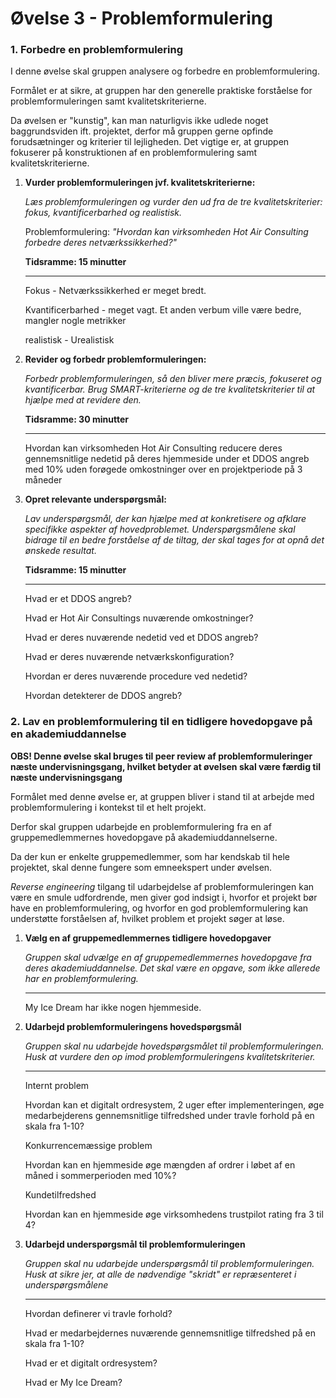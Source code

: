 # Øvelse 3 - Problemformulering

### **1. Forbedre en problemformulering**

I denne øvelse skal gruppen analysere og forbedre en problemformulering.

Formålet er at sikre, at gruppen har den generelle praktiske forståelse for problemformuleringen samt kvalitetskriterierne.

Da øvelsen er "kunstig", kan man naturligvis ikke udlede noget baggrundsviden ift. projektet, derfor må gruppen gerne opfinde forudsætninger og kriterier til lejligheden. Det vigtige er, at gruppen fokuserer på konstruktionen af en problemformulering samt kvalitetskriterierne.

1. **Vurder problemformuleringen jvf. kvalitetskriterierne:**
    
    *Læs problemformuleringen og vurder den ud fra de tre kvalitetskriterier: fokus, kvantificerbarhed og realistisk.*
    
    Problemformulering: *"Hvordan kan virksomheden Hot Air Consulting forbedre deres netværkssikkerhed?"*
    
    **Tidsramme: 15 minutter**
    
    ---
    
    Fokus - Netværkssikkerhed er meget bredt. 
    
    Kvantificerbarhed - meget vagt. Et anden verbum ville være bedre, mangler nogle metrikker
    
    realistisk - Urealistisk 
    
2. **Revider og forbedr problemformuleringen:**
    
    *Forbedr problemformuleringen, så den bliver mere præcis, fokuseret og kvantificerbar. Brug SMART-kriterierne og de tre kvalitetskriterier til at hjælpe med at revidere den.*
    
    **Tidsramme: 30 minutter**
    
    ---
    
    Hvordan kan virksomheden Hot Air Consulting reducere deres gennemsnitlige nedetid på deres hjemmeside under et DDOS angreb med 10% uden forøgede omkostninger over en projektperiode på 3 måneder 
    
3. **Opret relevante underspørgsmål:**
    
    *Lav underspørgsmål, der kan hjælpe med at konkretisere og afklare specifikke aspekter af hovedproblemet. Underspørgsmålene skal bidrage til en bedre forståelse af de tiltag, der skal tages for at opnå det ønskede resultat.*
    
    **Tidsramme: 15 minutter**
    
    ---
    
    Hvad er et DDOS angreb?
    
    Hvad er Hot Air Consultings nuværende omkostninger?
    
    Hvad er deres nuværende nedetid ved et DDOS angreb?
    
    Hvad er deres nuværende netværkskonfiguration?
    
    Hvordan er deres nuværende procedure ved nedetid?
    
    Hvordan detekterer de DDOS angreb?
    

### **2. Lav en problemformulering til en tidligere hovedopgave på en akademiuddannelse**

**OBS! Denne øvelse skal bruges til peer review af problemformuleringer næste undervisningsgang, hvilket betyder at øvelsen skal være færdig til næste undervisningsgang**

Formålet med denne øvelse er, at gruppen bliver i stand til at arbejde med problemformulering i kontekst til et helt projekt.

Derfor skal gruppen udarbejde en problemformulering fra en af gruppemedlemmernes hovedopgave på akademiuddannelserne.

Da der kun er enkelte gruppemedlemmer, som har kendskab til hele projektet, skal denne fungere som emneekspert under øvelsen.

*Reverse engineering* tilgang til udarbejdelse af problemformuleringen kan være en smule udfordrende, men giver god indsigt i, hvorfor et projekt bør have en problemformulering, og hvorfor en god problemformulering kan understøtte forståelsen af, hvilket problem et projekt søger at løse.

1. **Vælg en af gruppemedlemmernes tidligere hovedopgaver**
    
    *Gruppen skal udvælge en af gruppemedlemmernes hovedopgave fra deres akademiuddannelse. Det skal være en opgave, som ikke allerede har en problemformulering.*
    
    ---
    
    My Ice Dream har ikke nogen hjemmeside.
    
2. **Udarbejd problemformuleringens hovedspørgsmål**
    
    *Gruppen skal nu udarbejde hovedspørgsmålet til problemformuleringen. Husk at vurdere den op imod problemformuleringens kvalitetskriterier.*
    
    ---
    
    Internt problem
    
    Hvordan kan et digitalt ordresystem, 2 uger efter implementeringen, øge medarbejderens gennemsnitlige tilfredshed under travle forhold på en skala fra 1-10?
    
    Konkurrencemæssige problem
    
    Hvordan kan en hjemmeside øge mængden af ordrer i løbet af en måned i sommerperioden med 10%?
    
    Kundetilfredshed
    
    Hvordan kan en hjemmeside øge virksomhedens trustpilot rating fra 3 til 4?
    
3. **Udarbejd underspørgsmål til problemformuleringen**
    
    *Gruppen skal nu udarbejde underspørgsmål til problemformuleringen. Husk at sikre jer, at alle de nødvendige "skridt" er repræsenteret i underspørgsmålene*
    
    ---
    
    Hvordan definerer vi travle forhold?
    
    Hvad er medarbejdernes nuværende gennemsnitlige tilfredshed på en skala fra 1-10?
    
    Hvad er et digitalt ordresystem?
    
    Hvad er My Ice Dream?